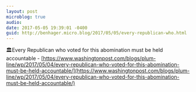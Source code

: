 ```yaml
---
layout: post
microblog: true
audio: 
date: 2017-05-05 19:39:01 -0400
guid: http://benhager.micro.blog/2017/05/05/every-republican-who.html
---
```

🏛Every Republican who voted for this abomination must be held accountable - [https://www.washingtonpost.com/blogs/plum-line/wp/2017/05/04/every-republican-who-voted-for-this-abomination-must-be-held-accountable/](https://www.washingtonpost.com/blogs/plum-line/wp/2017/05/04/every-republican-who-voted-for-this-abomination-must-be-held-accountable/)
